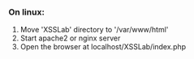 ### On linux:
  1. Move 'XSSLab' directory to '/var/www/html'
  2. Start apache2 or nginx server
  3. Open the browser at localhost/XSSLab/index.php
